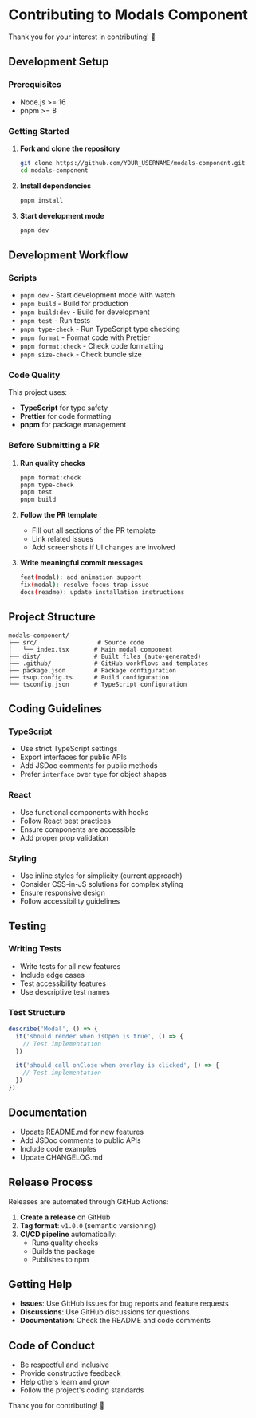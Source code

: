 # Contributing to Modals Component

Thank you for your interest in contributing! 🎉

## Development Setup

### Prerequisites

- Node.js >= 16
- pnpm >= 8

### Getting Started

1. **Fork and clone the repository**

   ```bash
   git clone https://github.com/YOUR_USERNAME/modals-component.git
   cd modals-component
   ```

2. **Install dependencies**

   ```bash
   pnpm install
   ```

3. **Start development mode**
   ```bash
   pnpm dev
   ```

## Development Workflow

### Scripts

- `pnpm dev` - Start development mode with watch
- `pnpm build` - Build for production
- `pnpm build:dev` - Build for development
- `pnpm test` - Run tests
- `pnpm type-check` - Run TypeScript type checking
- `pnpm format` - Format code with Prettier
- `pnpm format:check` - Check code formatting
- `pnpm size-check` - Check bundle size

### Code Quality

This project uses:

- **TypeScript** for type safety
- **Prettier** for code formatting
- **pnpm** for package management

### Before Submitting a PR

1. **Run quality checks**

   ```bash
   pnpm format:check
   pnpm type-check
   pnpm test
   pnpm build
   ```

2. **Follow the PR template**
   - Fill out all sections of the PR template
   - Link related issues
   - Add screenshots if UI changes are involved

3. **Write meaningful commit messages**
   ```bash
   feat(modal): add animation support
   fix(modal): resolve focus trap issue
   docs(readme): update installation instructions
   ```

## Project Structure

```
modals-component/
├── src/                 # Source code
│   └── index.tsx       # Main modal component
├── dist/               # Built files (auto-generated)
├── .github/            # GitHub workflows and templates
├── package.json        # Package configuration
├── tsup.config.ts      # Build configuration
└── tsconfig.json       # TypeScript configuration
```

## Coding Guidelines

### TypeScript

- Use strict TypeScript settings
- Export interfaces for public APIs
- Add JSDoc comments for public methods
- Prefer `interface` over `type` for object shapes

### React

- Use functional components with hooks
- Follow React best practices
- Ensure components are accessible
- Add proper prop validation

### Styling

- Use inline styles for simplicity (current approach)
- Consider CSS-in-JS solutions for complex styling
- Ensure responsive design
- Follow accessibility guidelines

## Testing

### Writing Tests

- Write tests for all new features
- Include edge cases
- Test accessibility features
- Use descriptive test names

### Test Structure

```typescript
describe('Modal', () => {
  it('should render when isOpen is true', () => {
    // Test implementation
  })

  it('should call onClose when overlay is clicked', () => {
    // Test implementation
  })
})
```

## Documentation

- Update README.md for new features
- Add JSDoc comments to public APIs
- Include code examples
- Update CHANGELOG.md

## Release Process

Releases are automated through GitHub Actions:

1. **Create a release** on GitHub
2. **Tag format**: `v1.0.0` (semantic versioning)
3. **CI/CD pipeline** automatically:
   - Runs quality checks
   - Builds the package
   - Publishes to npm

## Getting Help

- **Issues**: Use GitHub issues for bug reports and feature requests
- **Discussions**: Use GitHub discussions for questions
- **Documentation**: Check the README and code comments

## Code of Conduct

- Be respectful and inclusive
- Provide constructive feedback
- Help others learn and grow
- Follow the project's coding standards

Thank you for contributing! 🚀
